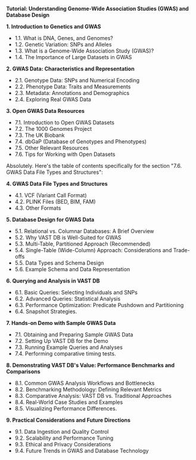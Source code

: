 **Tutorial: Understanding Genome-Wide Association Studies (GWAS) and Database Design**

**1. Introduction to Genetics and GWAS**

* 1.1. What is DNA, Genes, and Genomes?
* 1.2. Genetic Variation: SNPs and Alleles
* 1.3. What is a Genome-Wide Association Study (GWAS)?
* 1.4. The Importance of Large Datasets in GWAS

**2. GWAS Data: Characteristics and Representation**

* 2.1. Genotype Data: SNPs and Numerical Encoding
* 2.2. Phenotype Data: Traits and Measurements
* 2.3. Metadata: Annotations and Demographics
* 2.4. Exploring Real GWAS Data

**3. Open GWAS Data Resources**

* 7.1. Introduction to Open GWAS Datasets
* 7.2. The 1000 Genomes Project
* 7.3. The UK Biobank
* 7.4. dbGaP (Database of Genotypes and Phenotypes)
* 7.5. Other Relevant Resources
* 7.6. Tips for Working with Open Datasets

Absolutely. Here's the table of contents specifically for the section "7.6. GWAS Data File Types and Structures":

**4. GWAS Data File Types and Structures**

* 4.1. VCF (Variant Call Format)
* 4.2. PLINK Files (BED, BIM, FAM)
* 4.3. Other Formats

**5. Database Design for GWAS Data**

* 5.1. Relational vs. Columnar Databases: A Brief Overview
* 5.2. Why VAST DB is Well-Suited for GWAS
* 5.3. Multi-Table, Partitioned Approach (Recommended)
* 5.4. Single-Table (Wide-Column) Approach: Considerations and Trade-offs
* 5.5. Data Types and Schema Design
* 5.6. Example Schema and Data Representation

**6. Querying and Analysis in VAST DB**

* 6.1. Basic Queries: Selecting Individuals and SNPs
* 6.2. Advanced Queries: Statistical Analysis
* 6.3. Performance Optimization: Predicate Pushdown and Partitioning
* 6.4. Snapshot Strategies.

**7. Hands-on Demo with Sample GWAS Data**

* 7.1. Obtaining and Preparing Sample GWAS Data
* 7.2. Setting Up VAST DB for the Demo
* 7.3. Running Example Queries and Analyses
* 7.4. Performing comparative timing tests.

**8. Demonstrating VAST DB's Value: Performance Benchmarks and Comparisons**

* 8.1. Common GWAS Analysis Workflows and Bottlenecks
* 8.2. Benchmarking Methodology: Defining Relevant Metrics
* 8.3. Comparative Analysis: VAST DB vs. Traditional Approaches
* 8.4. Real-World Case Studies and Examples
* 8.5. Visualizing Performance Differences.

**9. Practical Considerations and Future Directions**

* 9.1. Data Ingestion and Quality Control
* 9.2. Scalability and Performance Tuning
* 9.3. Ethical and Privacy Considerations
* 9.4. Future Trends in GWAS and Database Technology
